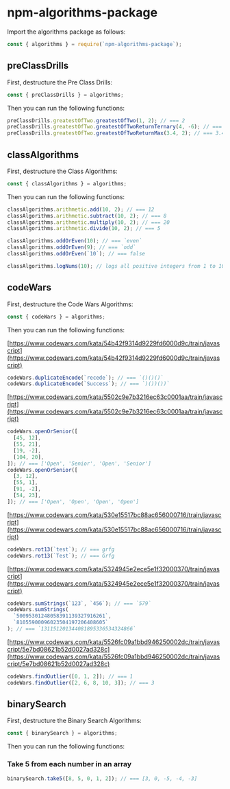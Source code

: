 # npm-algorithms-package

Import the algorithms package as follows:

```js
const { algorithms } = require(`npm-algorithms-package`);
```

## preClassDrills

First, destructure the Pre Class Drills:

```js
const { preClassDrills } = algorithms;
```

Then you can run the following functions:

```js
preClassDrills.greatestOfTwo.greatestOfTwo(1, 2); // === 2
preClassDrills.greatestOfTwo.greatestOfTwoReturnTernary(4, -6); // === 4
preClassDrills.greatestOfTwo.greatestOfTwoReturnMax(3.4, 2); // === 3.4
```

## classAlgorithms

First, destructure the Class Algorithms:

```js
const { classAlgorithms } = algorithms;
```

Then you can run the following functions:

```js
classAlgorithms.arithmetic.add(10, 2); // === 12
classAlgorithms.arithmetic.subtract(10, 2); // === 8
classAlgorithms.arithmetic.multiply(10, 2); // === 20
classAlgorithms.arithmetic.divide(10, 2); // === 5
```

```js
classAlgorithms.oddOrEven(10); // === `even`
classAlgorithms.oddOrEven(9); // === `odd`
classAlgorithms.oddOrEven(`10`); // === false
```

```js
classAlgorithms.logNums(10); // logs all positive integers from 1 to 10
```

## codeWars

First, destructure the Code Wars Algorithms:

```js
const { codeWars } = algorithms;
```

Then you can run the following functions:

[https://www.codewars.com/kata/54b42f9314d9229fd6000d9c/train/javascript](https://www.codewars.com/kata/54b42f9314d9229fd6000d9c/train/javascript)

```js
codeWars.duplicateEncode(`recede`); // === `()()()`
codeWars.duplicateEncode(`Success`); // === `)())())`
```

[https://www.codewars.com/kata/5502c9e7b3216ec63c0001aa/train/javascript](https://www.codewars.com/kata/5502c9e7b3216ec63c0001aa/train/javascript)

```js
codeWars.openOrSenior([
  [45, 12],
  [55, 21],
  [19, -2],
  [104, 20],
]); // === ['Open', 'Senior', 'Open', 'Senior']
codeWars.openOrSenior([
  [3, 12],
  [55, 1],
  [91, -2],
  [54, 23],
]); // === ['Open', 'Open', 'Open', 'Open']
```

[https://www.codewars.com/kata/530e15517bc88ac656000716/train/javascript](https://www.codewars.com/kata/530e15517bc88ac656000716/train/javascript)

```js
codeWars.rot13(`test`); // === grfg
codeWars.rot13(`Test`); // === Grfg
```

[https://www.codewars.com/kata/5324945e2ece5e1f32000370/train/javascript](https://www.codewars.com/kata/5324945e2ece5e1f32000370/train/javascript)

```js
codeWars.sumStrings(`123`, `456`); // === `579`
codeWars.sumStrings(
  `50095301248058391139327916261`,
  `81055900096023504197206408605`
); // === `131151201344081895336534324866`
```

[https://www.codewars.com/kata/5526fc09a1bbd946250002dc/train/javascript/5e7bd08621b52d0027ad328c](https://www.codewars.com/kata/5526fc09a1bbd946250002dc/train/javascript/5e7bd08621b52d0027ad328c)

```js
codeWars.findOutlier([0, 1, 2]); // === 1
codeWars.findOutlier([2, 6, 8, 10, 3]); // === 3
```

## binarySearch

First, destructure the Binary Search Algorithms:

```js
const { binarySearch } = algorithms;
```

Then you can run the following functions:

### Take 5 from each number in an array

```js
binarySearch.take5([8, 5, 0, 1, 2]); // === [3, 0, -5, -4, -3]
```
